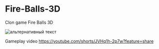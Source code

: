 # Fire-Balls-3D

Clon game Fire Balls 3D

<img src="https://pin.it/74BnlOp" alt="альтернативный текст">

Gameplay video https://youtube.com/shorts/JVHq1h-2p7w?feature=share
